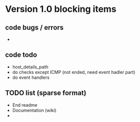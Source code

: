 # Version 1.0 blocking items

## code bugs / errors
- 

## code todo
- host_details_path
- do checks except ICMP (not ended, need event hadler part)
- do event handlers

## TODO list (sparse format)
- End readme
- Documentation (wiki)
- 
